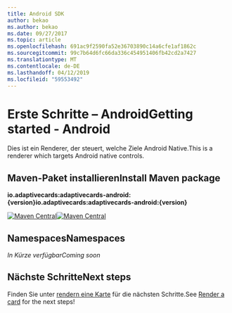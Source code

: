 ```yaml
---
title: Android SDK
author: bekao
ms.author: bekao
ms.date: 09/27/2017
ms.topic: article
ms.openlocfilehash: 691ac9f2590fa52e36703890c14a6cfe1af1862c
ms.sourcegitcommit: 99c7b64d6fc66da336c454951406fb42cd2a7427
ms.translationtype: MT
ms.contentlocale: de-DE
ms.lasthandoff: 04/12/2019
ms.locfileid: "59553492"
---
```

# <a name="getting-started---android"></a><span data-ttu-id="7392b-102">Erste Schritte – Android</span><span class="sxs-lookup"><span data-stu-id="7392b-102">Getting started - Android</span></span>

<span data-ttu-id="7392b-103">Dies ist ein Renderer, der steuert, welche Ziele Android Native.</span><span class="sxs-lookup"><span data-stu-id="7392b-103">This is a renderer which targets Android native controls.</span></span>

## <a name="install-maven-package"></a><span data-ttu-id="7392b-104">Maven-Paket installieren</span><span class="sxs-lookup"><span data-stu-id="7392b-104">Install Maven package</span></span>

<span data-ttu-id="7392b-105">**io.adaptivecards:adaptivecards-android:{version}**</span><span class="sxs-lookup"><span data-stu-id="7392b-105">**io.adaptivecards:adaptivecards-android:{version}**</span></span>

<span data-ttu-id="7392b-106">[![Maven Central](https://img.shields.io/maven-central/v/io.adaptivecards/adaptivecards-android.svg)](https://search.maven.org/#search%7Cga%7C1%7Ca%3A%22adaptivecards-android%22)</span><span class="sxs-lookup"><span data-stu-id="7392b-106">[![Maven Central](https://img.shields.io/maven-central/v/io.adaptivecards/adaptivecards-android.svg)](https://search.maven.org/#search%7Cga%7C1%7Ca%3A%22adaptivecards-android%22)</span></span>

## <a name="namespaces"></a><span data-ttu-id="7392b-107">Namespaces</span><span class="sxs-lookup"><span data-stu-id="7392b-107">Namespaces</span></span>

<span data-ttu-id="7392b-108">*In Kürze verfügbar*</span><span class="sxs-lookup"><span data-stu-id="7392b-108">*Coming soon*</span></span>

## <a name="next-steps"></a><span data-ttu-id="7392b-109">Nächste Schritte</span><span class="sxs-lookup"><span data-stu-id="7392b-109">Next steps</span></span>

<span data-ttu-id="7392b-110">Finden Sie unter [rendern eine Karte](render-a-card.md) für die nächsten Schritte.</span><span class="sxs-lookup"><span data-stu-id="7392b-110">See [Render a card](render-a-card.md) for the next steps!</span></span>
